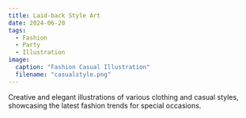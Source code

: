 ```yaml
---
title: Laid-back Style Art
date: 2024-06-20
tags:
  - Fashion
  - Party
  - Illustration
image:
  caption: "Fashion Casual Illustration"
  filename: "casualstyle.png"
---
```


Creative and elegant illustrations of various clothing and casual styles, showcasing the latest fashion trends for special occasions.

<!--more-->

